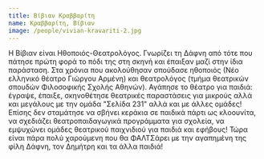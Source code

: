 ```yaml
---
title: Βίβιαν Κραββαρίτη
name: Κραββαρίτη, Βίβιαν
image: /people/vivian-kravariti-2.jpg
---
```


Η Βίβιαν είναι Ηθοποιός-Θεατρολόγος. Γνωρίζει τη  Δάφνη από τότε που  πάτησε πρώτη φορά το πόδι της στη σκηνή και έπαιξαν μαζί στην ίδια παράσταση.
Στα χρόνια που ακολούθησαν σπούδασε ηθοποιός (Νέο ελληνικό θέατρο Γιώργου Αρμένη) και θεατρολόγος (τμήμα θεατρικών σπουδών Φιλοσοφικής Σχολής Αθηνών).
Αγάπησε το θέατρο για παιδιά: έγραψε, έπαιξε, σκηνοθέτησε θεατρικές παραστάσεις για μικρούς αλλά και μεγάλους με την ομάδα "Σελίδα 231" αλλά και με άλλες ομάδες!
Επίσης δεν σταμάτησε να σβήνει κεράκια σε παιδικά πάρτι ως κλοουνίτα, να σχεδιάζει θεατροπαιδαγωγικά προγράμματα για σχολεία, 
να εμψυχώνει ομάδες θεατρικού παιχνιδιού για παιδιά και εφήβους! 
Τώρα είναι πάρα πολύ χαρούμενη που θα ΦΑΛΤΣάρει με την αγαπημένη της φίλη Δάφνη, τον Δημήτρη και τα άλλα παιδιά!
